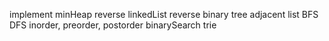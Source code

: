 

implement minHeap
reverse linkedList
reverse binary tree
adjacent list
BFS
DFS inorder, preorder, postorder
binarySearch
trie
